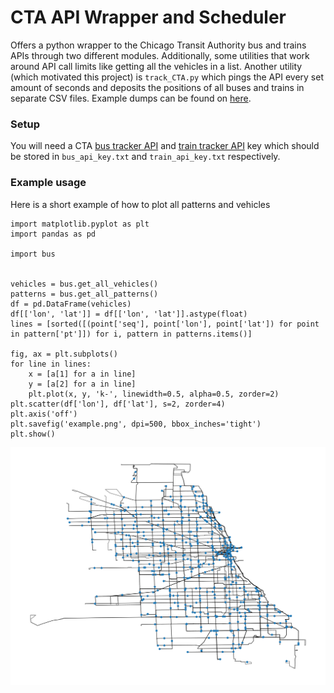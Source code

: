 # CTA API Wrapper and Scheduler

Offers a python wrapper to the Chicago Transit Authority bus and trains APIs through two different modules. Additionally, some utilities that work around API call limits like getting all the vehicles in a list. Another utility (which motivated this project) is `track_CTA.py` which pings the API every set amount of seconds and deposits the positions of all buses and trains in separate CSV files. Example dumps can be found on [here](https://uchicago.box.com/s/mulzmxs6f5sua7a1p910nypqtlgzc495).

### Setup
You will need a CTA [bus tracker API](https://www.ctabustracker.com/home) and [train tracker API](https://www.transitchicago.com/developers/traintracker/) key which should be stored in `bus_api_key.txt` and `train_api_key.txt` respectively.

### Example usage
Here is a short example of how to plot all patterns and vehicles

```python3
import matplotlib.pyplot as plt
import pandas as pd

import bus


vehicles = bus.get_all_vehicles()
patterns = bus.get_all_patterns()
df = pd.DataFrame(vehicles)
df[['lon', 'lat']] = df[['lon', 'lat']].astype(float)
lines = [sorted([(point['seq'], point['lon'], point['lat']) for point in pattern['pt']]) for i, pattern in patterns.items()]

fig, ax = plt.subplots()
for line in lines:
    x = [a[1] for a in line]
    y = [a[2] for a in line]
    plt.plot(x, y, 'k-', linewidth=0.5, alpha=0.5, zorder=2)
plt.scatter(df['lon'], df['lat'], s=2, zorder=4)
plt.axis('off')
plt.savefig('example.png', dpi=500, bbox_inches='tight')
plt.show()
```

![Example](example.png?raw=true "Example picture")
